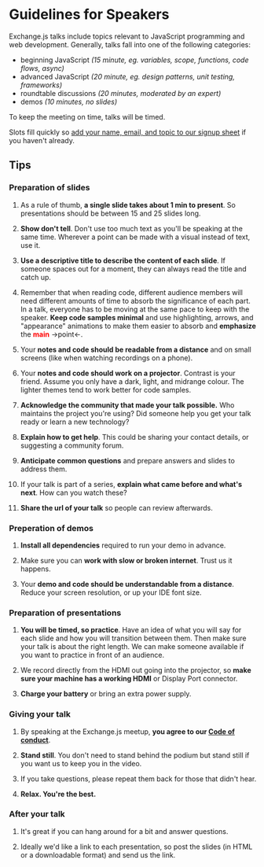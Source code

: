 # Guidelines for Speakers

Exchange.js talks include topics relevant to JavaScript programming and web development. Generally, talks fall into one of the following categories:

- beginning JavaScript *(15 minute, eg. variables, scope, functions, code flows, async)*
- advanced JavaScript *(20 minute, eg. design patterns, unit testing, frameworks)*
- roundtable discussions *(20 minutes, moderated by an expert)*
- demos *(10 minutes, no slides)*

To keep the meeting on time, talks will be timed.

Slots fill quickly so [add your name, email, and topic to our signup sheet](https://docs.google.com/spreadsheets/d/1_FOG1K_fUbTlNvqT9hjihiXYt9AhPkZxW6tfZN858VU/edit?usp=sharing) if you haven't already.

## Tips

### Preparation of slides

1. As a rule of thumb, **a single slide takes about 1 min to present**. So presentations should be between 15 and 25 slides long.

1. **Show don't tell**. Don't use too much text as you'll be speaking at the same time. Wherever a point can be made with a visual instead of text, use it.

1. **Use a descriptive title to describe the content of each slide**. If someone spaces out for a moment, they can always read the title and catch up.

1. Remember that when reading code, different audience members will need different amounts of time to absorb the significance of each part. In a talk, everyone has to be moving at the same pace to keep with the speaker. **Keep code samples minimal** and use highlighting, arrows, and "appearance" animations to make them easier to absorb and **emphasize** the <span style="font-weight: bold; color: red">main</span>  &rarr;point&larr;.

1. Your **notes and code should be readable from a distance** and on small screens (like when watching recordings on a phone).

1. Your **notes and code should work on a projector**. Contrast is your friend. Assume you only have a dark, light, and midrange colour. The lighter themes tend to work better for code samples.

1. **Acknowledge the community that made your talk possible.** Who maintains the project you're using? Did someone help you get your talk ready or learn a new technology?

1. **Explain how to get help**. This could be sharing your contact details, or suggesting a community forum.

1. **Anticipate common questions** and prepare answers and slides to address them.

1. If your talk is part of a series, **explain what came before and what's next**. How can you watch these?

1. **Share the url of your talk** so people can review afterwards.

### Preperation of demos

1. **Install all dependencies** required to run your demo in advance.

1. Make sure you can **work with slow or broken internet**. Trust us it happens.

1. Your **demo and code should be understandable from a distance**. Reduce your screen resolution, or up your IDE font size.

### Preparation of presentations

1. **You will be timed, so practice**. Have an idea of what you will say for each slide and how you will transition between them. Then make sure your talk is about the right length. We can make someone available if you want to practice in front of an audience.

1. We record directly from the HDMI out going into the projector, so **make sure your machine has a working HDMI** or Display Port connector.

1. **Charge your battery** or bring an extra power supply.

### Giving your talk

1. By speaking at the Exchange.js meetup, **you agree to our [Code of conduct](https://www.exchangejs.com/code-of-conduct/)**.

1. **Stand still**. You don't need to stand behind the podium but stand still if you want us to keep you in the video.

1. If you take questions, please repeat them back for those that didn't hear.

1. **Relax. You're the best.**

### After your talk

1. It's great if you can hang around for a bit and answer questions.

1. Ideally we'd like a link to each presentation, so post the slides (in HTML or a downloadable format) and send us the link.
